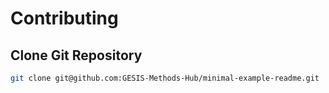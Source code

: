 # Contributing

## Clone Git Repository

```bash
git clone git@github.com:GESIS-Methods-Hub/minimal-example-readme.git
```
